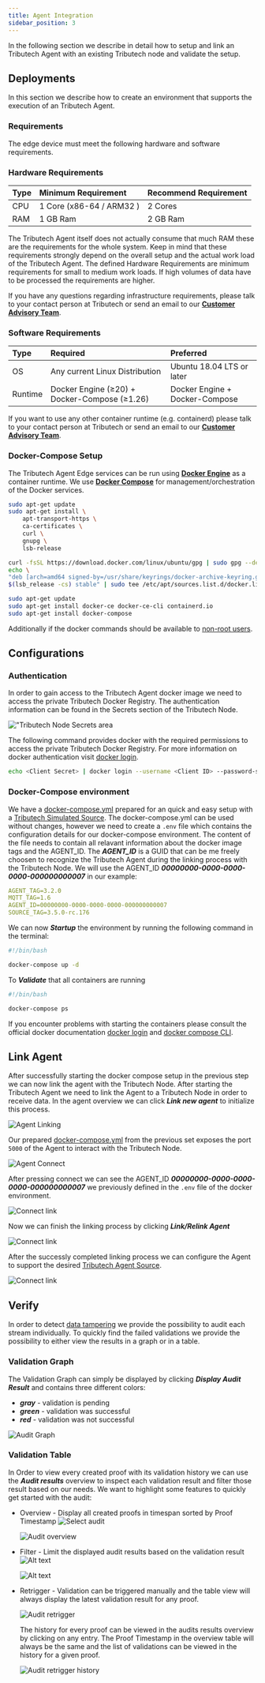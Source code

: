 ```yaml
---
title: Agent Integration
sidebar_position: 3
---
```


In the following section we describe in detail how to setup and link an Tributech Agent with an existing Tributech node and validate the setup. 

## Deployments
In this section we describe how to create an environment that supports the execution of an Tributech Agent.

### Requirements
The edge device must meet the following hardware and software requirements.

### Hardware Requirements 

| Type | Minimum Requirement      | Recommend Requirement |
| :--- | :----------------------- | :-------------------- |
| CPU  | 1 Core (x86-64 / ARM32 ) | 2 Cores               |
| RAM  | 1 GB Ram                 | 2 GB Ram              |

The Tributech Agent itself does not actually consume that much RAM these are the requirements for the whole system. Keep in mind that these requirements strongly depend on the overall setup and the actual work load of the Tributech Agent. The defined Hardware Requirements are minimum requirements for small to medium work loads. If high volumes of data have to be processed the requirements are higher.

If you have any questions regarding infrastructure requirements, please talk to your contact person at Tributech or send an email to our [**Customer Advisory Team**](mailto:customer-advisory@tributech.io).

### Software Requirements

| Type    | Required                                                                                                         | Preferred                      |
| :------ | :--------------------------------------------------------------------------------------------------------------- | :----------------------------- |
| OS      | Any current Linux Distribution                                                                                   | Ubuntu 18.04 LTS or later      |
| Runtime | Docker Engine (≥20) + Docker-Compose (≥1.26) | Docker Engine + Docker-Compose |

If you want to use any other container runtime (e.g. containerd) please talk to your contact person at Tributech or send an email to our [**Customer Advisory Team**](https://www.tributech.io/about-us/).

### Docker-Compose Setup
The Tributech Agent Edge services can be run using [**Docker Engine**](https://docs.docker.com/engine/) as a container runtime. We use [**Docker Compose**](https://docs.docker.com/compose/) for management/orchestration of the Docker services.

```bash
sudo apt-get update
sudo apt-get install \
    apt-transport-https \
    ca-certificates \
    curl \
    gnupg \
    lsb-release

curl -fsSL https://download.docker.com/linux/ubuntu/gpg | sudo gpg --dearmor -o /usr/share/keyrings/docker-archive-keyring.gpg
echo \
"deb [arch=amd64 signed-by=/usr/share/keyrings/docker-archive-keyring.gpg] https://download.docker.com/linux/ubuntu \
$(lsb_release -cs) stable" | sudo tee /etc/apt/sources.list.d/docker.list > /dev/null

sudo apt-get update
sudo apt-get install docker-ce docker-ce-cli containerd.io
sudo apt-get install docker-compose
```

Additionally if the docker commands should be available to [non-root users](https://docs.docker.com/engine/install/linux-postinstall/).

## Configurations

### Authentication 
In order to gain access to the Tributech Agent docker image we need to access the private Tributech Docker Registry. The authentication information can be found in the Secrets section of the Tributech Node.

![**"Tributech Node Secrets area**](./img/secrets-docker-registry.png)

The following command provides docker with the required permissions to access the private Tributech Docker Registry.
For more information on docker authentication visit [docker login](https://docs.docker.com/engine/reference/commandline/login/).


```bash
echo <Client Secret> | docker login --username <Client ID> --password-stdin <Endpoint>
```

### Docker-Compose environment
We have a [docker-compose.yml](./examples/agent/docker-compose.yml) prepared for an quick and easy setup with a [Tributech Simulated Source](sources/simulated_source.mdx). The docker-compose.yml can be used without changes, however we need to create a `.env` file which contains the configuration details for our docker-compose environment. The content of the file needs to contain all relavant information about the docker image tags and the AGENT_ID. The ***AGENT_ID*** is a GUID that can be me freely choosen to recognize the Tributech Agent during the linking process with the Tributech Node. We will use the AGENT_ID ***00000000-0000-0000-0000-000000000007*** in our example:

```yml
AGENT_TAG=3.2.0
MQTT_TAG=1.6
AGENT_ID=00000000-0000-0000-0000-000000000007
SOURCE_TAG=3.5.0-rc.176
```

We can now ***Startup*** the environment by running the following command in the terminal:
```bash
#!/bin/bash

docker-compose up -d
```

To ***Validate*** that all containers are running
```bash
#!/bin/bash

docker-compose ps
```

If you encounter problems with starting the containers please consult the official docker documentation [docker login](https://docs.docker.com/engine/reference/commandline/login/) and [docker compose CLI](https://docs.docker.com/compose/reference/).

## Link Agent
After successfully starting the docker compose setup in the previous step we can now link the agent with the Tributech Node.
After starting the Tributech Agent we need to link the Agent to a Tributech Node in order to receive data. In the agent overview we can click ***Link new agent*** to initialize this process.

![***Agent Linking***](./img/node-agent-linking.png)

Our prepared [docker-compose.yml](./examples/agent/docker-compose.yml) from the previous set exposes the port `5000` of the Agent to interact with the Tributech Node.

![***Agent Connect***](img/node-agent-linking-connect.png)

After pressing connect we can see the AGENT_ID ***00000000-0000-0000-0000-000000000007*** we previously defined in the `.env` file of the docker environment. 

![***Connect link***](img/node-agent-linking-connect-link.png)

Now we can finish the linking process by clicking ***Link/Relink Agent***

![***Connect link***](img/node-agent-linking-connect-link-2.png)

After the successly completed linking process we can configure the Agent to support the desired [Tributech Agent Source](source_integration.md).

![***Connect link***](img/node-agent-linking-connect-link-configure.png)

## Verify
In order to detect [data tampering](https://www.tributech.io/blog/cybersecurity-threat-data-tampering) we provide the possibility to audit each stream individually. To quickly find the failed validations we provide the possibility to either view the results in a graph or in a table. 

### Validation Graph
The Validation Graph can simply be displayed by clicking ***Display Audit Result*** and contains three different colors:

- ***gray*** - validation is pending
- ***green*** - validation was successful
- ***red*** - validation was not successful

![***Audit Graph***](img/node-source-audit-graph.png)

### Validation Table
In Order to view every created proof with its validation history we can use the ***Audit results*** overview to inspect each validation result and filter those result based on our needs. We want to highlight some features to quickly get started with the audit:

- Overview - Display all created proofs in timespan sorted by Proof Timestamp
    ![***Select audit***](img/node-source-select-audit.png)


    ![***Audit overview***](img/node-source-audit-overview.png)

- Filter - Limit the displayed audit results based on the validation result
    ![Alt text](img/node-source-audit-overview-filter.png)

    ![Alt text](img/node-source-audit-overview-filter-details.png)

- Retrigger - Validation can be triggered manually and the table view will always display the latest validation result for any proof.
    
    ![***Audit retrigger***](img/node-source-audit-retrigger.png)

    The history for every proof can be viewed in the audits results overview by clicking on any entry. The Proof Timestamp in the overview table will always be the same and the list of validations can be viewed in the history for a given proof.

    ![***Audit retrigger history***](img/node-source-audit-retrigger-history.png)